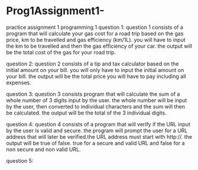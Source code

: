 # Prog1Assignment1-
practice assignment 1 programming 1 
question 1:
question 1 consists of a program that will calculate your gas cost for a road trip based on the gas price, km to be travelled and gas efficiency (km/1L). you will have to input the km to be travelled and then the gas efficiency of your car. the output will be the total cost of the gas for your road trip. 

question 2: 
question 2 consists of a tip and tax calculator based on the initial amount on your bill. you will only have to input the initial amount on your bill. the output will be the total price you will have to pay including all expenses. 

question 3: 
question 3 consists program that will calculate the sum of a whole number of 3 digits input by the user. the whole number will be input by the user, then converted to individual characters and the sum will then be calculated. the output will be the total of the 3 individual digits. 

question 4: 
question 4 consists of a program that will verify if the URL input by the user is valid and secure. the program will prompt the user for a URL address that will later be verified.the URL address must start with http://. the output will be true of false. true for a secure and valid URL and false for a non secure and non valid URL. 

question 5:
